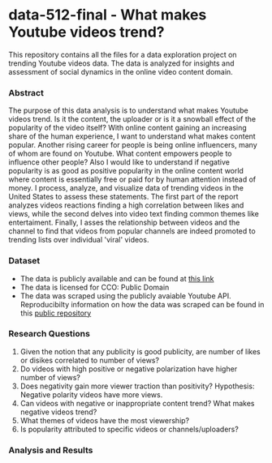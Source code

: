 # data-512-final - What makes Youtube videos trend?
This repository contains all the files for a data exploration project on trending Youtube videos data. The data is analyzed for insights and assessment of social dynamics in the online video content domain. 
### Abstract
The purpose of this data analysis is to understand what makes Youtube videos trend. Is it the content, the uploader or is it a snowball effect of the popularity of the video itself? With online content gaining an increasing share of the human experience, I want to understand what makes content popular. Another rising career for people is being online influencers, many of whom are found on Youtube. What content empowers people to influence other people? Also I would like to understand if negative popularity is as good as positive popularity in the online content world where content is essentially free or paid for by human attention instead of money. I process, analyze, and visualize data of trending videos in the United States to assess these statements. The first part of the report analyzes videos reactions finding a high correlation between likes and views, while the second delves into video text finding common themes like entertaiment. Finally, I asses the relationship between videos and the channel to find that videos from popular channels are indeed promoted to trending lists over individual 'viral' videos. 
### Dataset
- The data is publicly available and can be found at [this link](https://www.kaggle.com/datasnaek/youtube-new)
- The data is licensed for CCO: Public Domain
- The data was scraped using the publicly avaiable Youtube API. Reproducibilty information on how the data was scraped can be found in this [public repository](https://github.com/mitchelljy/Trending-YouTube-Scraper)
### Research Questions
1. Given the notion that any publicity is good publicity, are number of likes or disikes correlated to number of views?
2. Do videos with high positive or negative polarization have higher number of views?
3. Does negativity gain more viewer traction than positivity? Hypothesis: Negative polarity videos have more views. 
4. Can videos with negative or inappropriate content trend? What makes negative videos trend? 
5. What themes of videos have the most viewership?
6. Is popularity attributed to specific videos or channels/uploaders?
### Analysis and Results
